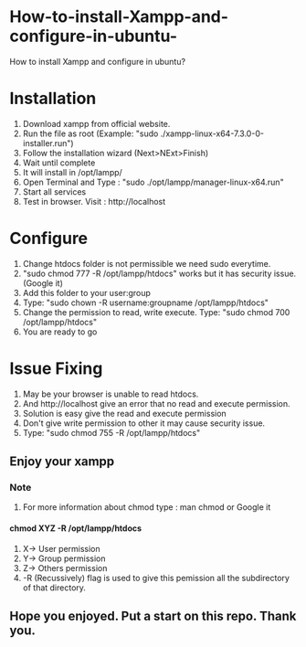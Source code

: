# How-to-install-Xampp-and-configure-in-ubuntu-
How to install Xampp and configure in ubuntu?

# Installation
1) Download xampp from official website.
2) Run the file as root (Example: "sudo ./xampp-linux-x64-7.3.0-0-installer.run")
3) Follow the installation wizard (Next>NExt>Finish)
4) Wait until complete
5) It will install in /opt/lampp/
6) Open Terminal and Type : "sudo ./opt/lampp/manager-linux-x64.run"
7) Start all services
8) Test in browser. Visit : http://localhost

# Configure 
1) Change htdocs folder is not permissible we need sudo everytime.
2) "sudo chmod 777 -R /opt/lampp/htdocs" works but it has security issue.(Google it)
3) Add this folder to your user:group
4) Type: "sudo chown -R username:groupname /opt/lampp/htdocs"
5) Change the permission to read, write execute. Type: "sudo chmod 700 /opt/lampp/htdocs"
6) You are ready to go

# Issue Fixing
1) May be your browser is unable to read htdocs.
2) And http://localhost give an error that no read and execute permission.
3) Solution is easy give the read and execute permission 
4) Don't give write permission to other it may cause security issue.
5) Type: "sudo chmod 755 -R /opt/lampp/htdocs"

## Enjoy your xampp

### Note
1) For more information about chmod type : man chmod or Google it

#### chmod XYZ -R /opt/lampp/htdocs
1)  X-> User permission
2)  Y-> Group permission
3)  Z-> Others permission
4)  -R (Recussively) flag is used to give this pemission all the subdirectory of that directory.
  
  ## Hope you enjoyed. Put a start on this repo. Thank you. 
  
